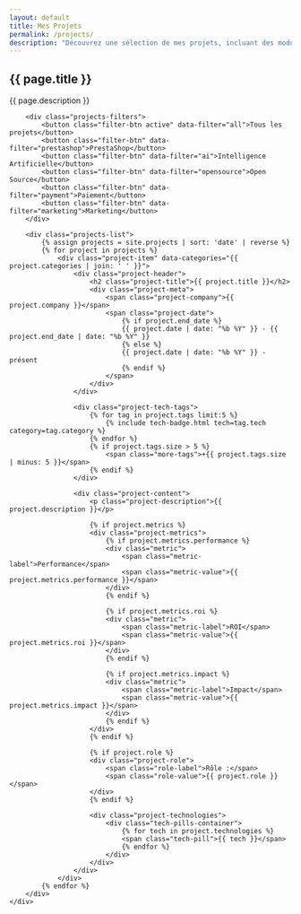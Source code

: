 ```yaml
---
layout: default
title: Mes Projets
permalink: /projects/
description: "Découvrez une sélection de mes projets, incluant des modules PrestaShop sur mesure, des frameworks internes et des solutions innovantes développées chez BusinessTech."
---
```


<section class="section projects-section">
    <div class="container">
        <div class="section-header">
            <h1>{{ page.title }}</h1>
            <p class="section-subtitle">{{ page.description }}</p>
        </div>

        <div class="projects-filters">
            <button class="filter-btn active" data-filter="all">Tous les projets</button>
            <button class="filter-btn" data-filter="prestashop">PrestaShop</button>
            <button class="filter-btn" data-filter="ai">Intelligence Artificielle</button>
            <button class="filter-btn" data-filter="opensource">Open Source</button>
            <button class="filter-btn" data-filter="payment">Paiement</button>
            <button class="filter-btn" data-filter="marketing">Marketing</button>
        </div>

        <div class="projects-list">
            {% assign projects = site.projects | sort: 'date' | reverse %}
            {% for project in projects %}
                <div class="project-item" data-categories="{{ project.categories | join: ' ' }}">
                    <div class="project-header">
                        <h2 class="project-title">{{ project.title }}</h2>
                        <div class="project-meta">
                            <span class="project-company">{{ project.company }}</span>
                            <span class="project-date">
                                {% if project.end_date %}
                                {{ project.date | date: "%b %Y" }} - {{ project.end_date | date: "%b %Y" }}
                                {% else %}
                                {{ project.date | date: "%b %Y" }} - présent
                                {% endif %}
                            </span>
                        </div>
                    </div>
                    
                    <div class="project-tech-tags">
                        {% for tag in project.tags limit:5 %}
                            {% include tech-badge.html tech=tag.tech category=tag.category %}
                        {% endfor %}
                        {% if project.tags.size > 5 %}
                            <span class="more-tags">+{{ project.tags.size | minus: 5 }}</span>
                        {% endif %}
                    </div>
                    
                    <div class="project-content">
                        <p class="project-description">{{ project.description }}</p>
                        
                        {% if project.metrics %}
                        <div class="project-metrics">
                            {% if project.metrics.performance %}
                            <div class="metric">
                                <span class="metric-label">Performance</span>
                                <span class="metric-value">{{ project.metrics.performance }}</span>
                            </div>
                            {% endif %}
                            
                            {% if project.metrics.roi %}
                            <div class="metric">
                                <span class="metric-label">ROI</span>
                                <span class="metric-value">{{ project.metrics.roi }}</span>
                            </div>
                            {% endif %}
                            
                            {% if project.metrics.impact %}
                            <div class="metric">
                                <span class="metric-label">Impact</span>
                                <span class="metric-value">{{ project.metrics.impact }}</span>
                            </div>
                            {% endif %}
                        </div>
                        {% endif %}
                        
                        {% if project.role %}
                        <div class="project-role">
                            <span class="role-label">Rôle :</span>
                            <span class="role-value">{{ project.role }}</span>
                        </div>
                        {% endif %}
                        
                        <div class="project-technologies">
                            <div class="tech-pills-container">
                                {% for tech in project.technologies %}
                                <span class="tech-pill">{{ tech }}</span>
                                {% endfor %}
                            </div>
                        </div>
                    </div>
                </div>
            {% endfor %}
        </div>
    </div>
</section>

<script>
    document.addEventListener('DOMContentLoaded', function() {
        const filterBtns = document.querySelectorAll('.filter-btn');
        const projectItems = document.querySelectorAll('.project-item');
        
        // Animation des projets au chargement
        projectItems.forEach((item, index) => {
            setTimeout(() => {
                item.classList.add('appear');
            }, 100 * index);
        });
        
        filterBtns.forEach(btn => {
            btn.addEventListener('click', function() {
                const filter = this.getAttribute('data-filter');
                
                // Update active button
                filterBtns.forEach(btn => btn.classList.remove('active'));
                this.classList.add('active');
                
                // Filter projects with animation
                let visibleCount = 0;
                projectItems.forEach(item => {
                    item.classList.remove('appear');
                    
                    if (filter === 'all' || (item.getAttribute('data-categories') && item.getAttribute('data-categories').includes(filter))) {
                        setTimeout(() => {
                            item.style.display = 'block';
                            setTimeout(() => {
                                item.classList.add('appear');
                            }, 50);
                        }, 50 * visibleCount);
                        visibleCount++;
                    } else {
                        item.style.display = 'none';
                    }
                });
            });
        });
    });
</script>